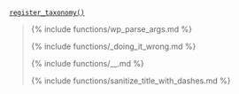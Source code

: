<p><code><a href="https://developer.wordpress.org/reference/functions/register_taxonomy/">register_taxonomy()</a></code></p>

<blockquote>

{% include functions/wp_parse_args.md %}

{% include functions/_doing_it_wrong.md %}

{% include functions/__.md %}

{% include functions/sanitize_title_with_dashes.md %}

</blockquote>
